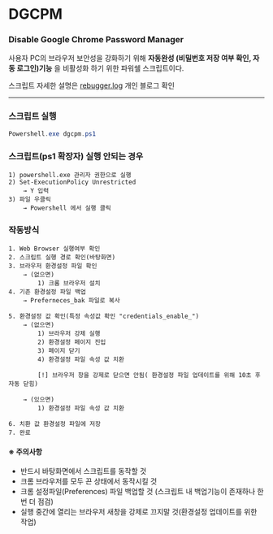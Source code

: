 # DGCPM 
### Disable Google Chrome Password Manager

사용자 PC의 브라우저 보안성을 강화하기 위해 **자동완성 (비밀번호 저장 여부 확인, 자동 로그인)기능** 을 비활성화 하기 위한 파워쉘 스크립트이다.

스크립트 자세한 설명은 [rebugger.log](https://velog.io/@rebugger/How-to-Disable-Google-Chrome-Password-Manager) 개인 블로그 확인

***
### 스크립트 실행
```powershell
Powershell.exe dgcpm.ps1
```

### 스크립트(ps1 확장자) 실행 안되는 경우
```
1) powershell.exe 관리자 권한으로 실행
2) Set-ExecutionPolicy Unrestricted 
    → Y 입력
3) 파일 우클릭
    → Powershell 에서 실행 클릭
```
### 작동방식
```
1. Web Browser 실행여부 확인
2. 스크립트 실행 경로 확인(바탕화면) 
3. 브라우저 환경설정 파일 확인
    → (없으면) 
        1) 크롬 브라우저 설치 
4. 기존 환경설정 파일 백업
    → Preferneces_bak 파일로 복사
    
5. 환경설정 값 확인(특정 속성값 확인 "credentials_enable_")
    → (없으면) 
        1) 브라우저 강제 실행 
        2) 환경설정 페이지 진입
        3) 페이지 닫기
        4) 환경설정 파일 속성 값 치환

        [!] 브라우저 창을 강제로 닫으면 안됨( 환경설정 파일 업데이트를 위해 10초 후 자동 닫힘)
    
    → (있으면) 
        1) 환경설정 파일 속성 값 치환
    
6. 치환 값 환경설정 파일에 저장
7. 완료
```

#### ※ 주의사항
- 반드시 바탕화면에서 스크립트를 동작할 것
- 크롬 브라우저를 모두 끈 상태에서 동작시킬 것
- 크롬 설정파일(Preferences) 파일 백업할 것 (스크립트 내 백업기능이 존재하나 한번 더 점검)
- 실행 중간에 열리는 브라우저 새창을 강제로 끄지말 것(환경설정 업데이트를 위한 작업)
